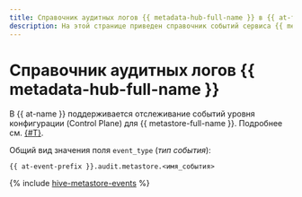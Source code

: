 ```yaml
---
title: Справочник аудитных логов {{ metadata-hub-full-name }} в {{ at-full-name }}
description: На этой странице приведен справочник событий сервиса {{ metadata-hub-name }}, отслеживаемых в {{ at-name }}.
---
```


# Справочник аудитных логов {{ metadata-hub-full-name }}

В {{ at-name }} поддерживается отслеживание событий уровня конфигурации (Control Plane) для {{ metastore-full-name }}. Подробнее см. [{#T}](../audit-trails/concepts/format.md).

Общий вид значения поля `event_type` (_тип события_):

```text
{{ at-event-prefix }}.audit.metastore.<имя_события>
```

{% include [hive-metastore-events](../_includes/audit-trails/events/hive-metastore-events.md) %}